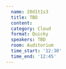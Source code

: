 ```yaml
---
  name: 20d1t1s3
  title: TBD
  content:
  category: Cloud
  format: Quicky
  speakers: TBD
  room: Auditorium
  time_start: '12:30'
  time_end: '12:45'
---
```

